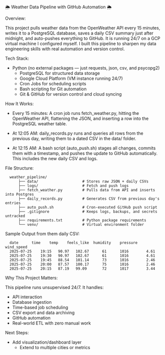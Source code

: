 🌦️ Weather Data Pipeline with GitHub Automation 🌦️ 

Overview: 
	
 This project pulls weather data from the OpenWeather API every 15 minutes, writes it to a PostgreSQL database, saves a daily CSV summary just after midnight, and auto-pushes everything to GitHub. It is 	running 24/7 on a GCP virtual machine I configured myself. I built this pipeline to sharpen my data engineering skills with real automation and version control.

Tech Stack:
	
  - Python (no external packages — just requests, json, csv, and psycopg2)
	- PostgreSQL for structured data storage
	- Google Cloud Platform (VM instance running 24/7)
	- Cron Jobs for scheduling scripts
	- Bash scripting for Git automation
	- Git & GitHub for version control and cloud syncing

How It Works:
  
  - Every 15 minutes:
  A cron job runs fetch_weather.py, hitting the OpenWeather API, flattening the JSON, and inserting a row into the PostgreSQL weather table.

  - At 12:05 AM:
  daily_records.py runs and queries all rows from the previous day, writing them to a dated CSV in the data/ folder.
	
  - At 12:15 AM:
  A bash script (auto_push.sh) stages all changes, commits them with a timestamp, and pushes the update to GitHub automatically. This includes the new daily CSV and logs.

File Structure:
```  
  weather_pipeline/
	  ├── data/                    # Stores raw JSON + daily CSVs
	  ├── logs/                    # Fetch and push logs
	  ├── fetch_weather.py         # Pulls data from API and inserts into Postgres
	  ├── daily_records.py         # Generates CSV from previous day's entries
	  ├── auto_push.sh             # Cron-executed GitHub push script
	  ├── .gitignore               # Keeps logs, backups, and secrets untracked
	  ├── requirements.txt         # Python package requirements
	  └── venv/                    # Virtual environment folder
```
Sample Output from them daily CSV:
```
  date		time	temp	feels_like	humidity	pressure	wind_speed
  2025-07-25	19:15	90.97	102.67		61		1016		4.61
  2025-07-25	19:30	90.97	102.67		61		1016		4.61
  2025-07-25	19:45	88.54	101.14		73		1016		2.46
  2025-07-25	20:00	87.57	100.17		75		1016		2.46
  2025-07-25	20:15	87.19	99.09		72		1017		3.44
```
Why This Project Matters:
	
  This pipeline runs unsupervised 24/7. It handles:

  - API interaction
  - Database ingestion
  - Time-based job scheduling
  - CSV export and data archiving
  - GitHub automation
  - Real-world ETL with zero manual work

Next Steps:
	
  - Add visualization/dashboard layer
	- Extend to multiple cities or metrics

